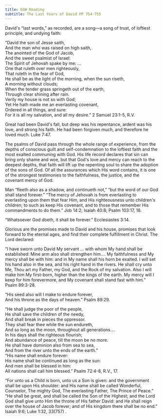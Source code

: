 ```yaml
---
title: EGW Reading
subtitle: The Last Years of David PP 754-755
---
```


David's “last words,” as recorded, are a song—a song of trust, of loftiest principle, and undying faith:

“David the son of Jesse saith,  
And the man who was raised on high saith,  
The anointed of the God of Jacob,  
And the sweet psalmist of Israel:  
The Spirit of Jehovah spake by me: ...  
One that ruleth over men righteously,  
That ruleth in the fear of God,  
He shall be as the light of the morning, when the sun riseth,  
A morning without clouds;  
When the tender grass springeth out of the earth,  
Through clear shining after rain.  
Verily my house is not so with God;  
Yet He hath made me an everlasting covenant,  
Ordered in all things, and sure:  
For it is all my salvation, and all my desire.” 2 Samuel 23:1-5, R.V.

Great had been David's fall, but deep was his repentance, ardent was his love, and strong his faith. He had been forgiven much, and therefore he loved much. Luke 7:47.

The psalms of David pass through the whole range of experience, from the depths of conscious guilt and self-condemnation to the loftiest faith and the most exalted communing with God. His life record declares that sin can bring only shame and woe, but that God's love and mercy can reach to the deepest depths, that faith will lift up the repenting soul to share the adoption of the sons of God. Of all the assurances which His word contains, it is one of the strongest testimonies to the faithfulness, the justice, and the covenant mercy of God.

Man “fleeth also as a shadow, and continueth not,” “but the word of our God shall stand forever.” “The mercy of Jehovah is from everlasting to everlasting upon them that fear Him, and His righteousness unto children's children; to such as keep His covenant, and to those that remember His commandments to do them.” Job 14:2; Isaiah 40:8; Psalm 103:17, 18.

“Whatsoever God doeth, it shall be forever.” Ecclesiastes 3:14.

Glorious are the promises made to David and his house, promises that look forward to the eternal ages, and find their complete fulfillment in Christ. The Lord declared:

“I have sworn unto David My servant ... with whom My hand shall be established: Mine arm also shall strengthen him.... My faithfulness and My mercy shall be with him: and in My name shall his horn be exalted. I will set his hand also in the sea, and his right hand in the rivers. He shall cry unto Me, Thou art my Father, my God, and the Rock of my salvation. Also I will make him My first-born, higher than the kings of the earth. My mercy will I keep for him forevermore, and My covenant shall stand fast with him.” Psalm 89:3-28.

“His seed also will I make to endure forever,  
And his throne as the days of heaven.” Psalm 89:29.

“He shall judge the poor of the people,  
He shall save the children of the needy,  
And shall break in pieces the oppressor.  
They shall fear thee while the sun endureth,  
And so long as the moon, throughout all generations....  
In his days shall the righteous flourish;  
And abundance of peace, till the moon be no more.  
He shall have dominion also from sea to sea,  
And from the river unto the ends of the earth.”  
“His name shall endure forever:  
His name shall be continued as long as the sun:  
And men shall be blessed in him:  
All nations shall call him blessed.” Psalm 72:4-8, R.V., 17.

“For unto us a Child is born, unto us a Son is given: and the government shall be upon His shoulder: and His name shall be called Wonderful, Counselor, The mighty God, The everlasting Father, The Prince of Peace.” “He shall be great, and shall be called the Son of the Highest; and the Lord God shall give unto Him the throne of His father David: and He shall reign over the house of Jacob forever; and of His kingdom there shall be no end.” Isaiah 9:6; Luke 1:32, 33(757) .